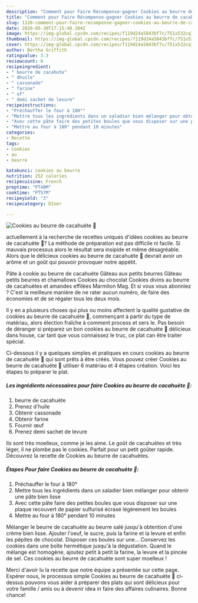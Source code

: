 ```yaml
---
description: "Comment pour Faire Récompense-gagner Cookies au beurre de cacahuète 🥜"
title: "Comment pour Faire Récompense-gagner Cookies au beurre de cacahuète 🥜"
slug: 1120-comment-pour-faire-recompense-gagner-cookies-au-beurre-de-cacahuete
date: 2020-05-30T17:15:48.104Z
image: https://img-global.cpcdn.com/recipes/f119d24a5843bf7c/751x532cq70/cookies-au-beurre-de-cacahuete-🥜-photo-principale-de-la-recette.jpg
thumbnail: https://img-global.cpcdn.com/recipes/f119d24a5843bf7c/751x532cq70/cookies-au-beurre-de-cacahuete-🥜-photo-principale-de-la-recette.jpg
cover: https://img-global.cpcdn.com/recipes/f119d24a5843bf7c/751x532cq70/cookies-au-beurre-de-cacahuete-🥜-photo-principale-de-la-recette.jpg
author: Bertha Griffith
ratingvalue: 3.3
reviewcount: 8
recipeingredient:
- " beurre de cacahute"
- " dhuile"
- " cassonade"
- " farine"
- " uf"
- " demi sachet de levure"
recipeinstructions:
- "Préchauffer le four à 180°"
- "Mettre tous les ingrédients dans un saladier bien mélanger pour obtenir une pâte bien lisse"
- "Avec cette pâte faire des petites boules que vous disposer sur une plaque recouvert de papier sulfurisé écrasé légèrement les boules"
- "Mettre au four à 180° pendant 10 minutes"
categories:
- Recette
tags:
- cookies
- au
- beurre

katakunci: cookies au beurre 
nutrition: 252 calories
recipecuisine: French
preptime: "PT40M"
cooktime: "PT57M"
recipeyield: "3"
recipecategory: Dîner

---
```



![Cookies au beurre de cacahuète 🥜](https://img-global.cpcdn.com/recipes/f119d24a5843bf7c/751x532cq70/cookies-au-beurre-de-cacahuete-🥜-photo-principale-de-la-recette.jpg)

actuellement à la recherche de recettes uniques d'idées cookies au beurre de cacahuète 🥜? La méthode de préparation est pas difficile ni facile. Si mauvais processus alors le résultat sera insipide et même désagréable. Alors que le délicieux cookies au beurre de cacahuète 🥜 devrait avoir un arôme et un goût qui pouvoir provoquer notre appétit.

Pâte à cookie au beurre de cacahuète Gâteau aux petits beurres Gâteau petits beurres et chamallows Cookies au chocolat Cookies divins au beurre de cacahuètes et amandes effilées Marmiton Mag. Et si vous vous abonniez ? C&#39;est la meilleure manière de ne rater aucun numéro, de faire des économies et de se régaler tous les deux mois.

Il y en a plusieurs choses qui plus ou moins affectent la qualité gustative de cookies au beurre de cacahuète 🥜, commençant à partir du type de matériau, alors élection fraîche à comment process et sers le. Pas besoin de déranger si préparez un bon cookies au beurre de cacahuète 🥜 délicieux dans house, car tant que vous connaissez le truc, ce plat can être traiter spécial.


Ci-dessous il y a quelques simples et pratiques en cours cookies au beurre de cacahuète 🥜 qui sont prêts à être créés. Vous pouvez créer Cookies au beurre de cacahuète 🥜 utiliser 6 matériau et 4 étapes création. Voici les étapes to préparer le plat.

<!--inarticleads1-->

##### Les ingrédients nécessaires pour faire Cookies au beurre de cacahuète 🥜:

1.   beurre de cacahuète
1. Prenez  d&#39;huile
1. Obtenir  cassonade
1. Obtenir  farine
1. Fournir  œuf
1. Prenez  demi sachet de levure


Ils sont très moelleux, comme je les aime. Le goût de cacahuètes et très léger, il ne plombe pas le cookies. Parfait pour un petit goûter rapide. Découvrez la recette de Cookies au beurre de cacahuètes. 

<!--inarticleads2-->

##### Étapes Pour faire Cookies au beurre de cacahuète 🥜:

1. Préchauffer le four à 180°
1. Mettre tous les ingrédients dans un saladier bien mélanger pour obtenir une pâte bien lisse
1. Avec cette pâte faire des petites boules que vous disposer sur une plaque recouvert de papier sulfurisé écrasé légèrement les boules
1. Mettre au four à 180° pendant 10 minutes


Mélanger le beurre de cacahuète au beurre salé jusqu&#39;à obtention d&#39;une crème bien lisse. Ajouter l&#39;oeuf, le sucre, puis la farine et la levure et enfin les pépites de chocolat. Disposer ces boules sur une… Conservez les cookies dans une boîte hermétique jusqu&#39;à la dégustation. Quand le mélange est homogène, ajoutez petit à petit la farine, la levure et la pincée de sel. Ces cookies au beurre de cacahuète sont super moelleux ! 


Merci d'avoir lu la recette que notre équipe a présentée sur cette page. Espérer nous, le processus simple Cookies au beurre de cacahuète 🥜 ci-dessus pouvons vous aider à préparer des plats qui sont délicieux pour votre famille / amis ou à devenir idea in faire des affaires culinaires. Bonne chance!
